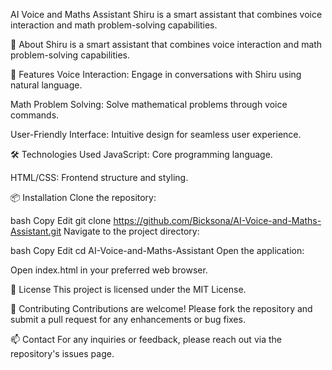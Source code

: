 AI Voice and Maths Assistant
Shiru is a smart assistant that combines voice interaction and math problem-solving capabilities.

🧠 About
Shiru is a smart assistant that combines voice interaction and math problem-solving capabilities.

🚀 Features
Voice Interaction: Engage in conversations with Shiru using natural language.

Math Problem Solving: Solve mathematical problems through voice commands.

User-Friendly Interface: Intuitive design for seamless user experience.

🛠️ Technologies Used
JavaScript: Core programming language.

HTML/CSS: Frontend structure and styling.

📦 Installation
Clone the repository:

bash
Copy
Edit
git clone https://github.com/Bicksona/AI-Voice-and-Maths-Assistant.git
Navigate to the project directory:

bash
Copy
Edit
cd AI-Voice-and-Maths-Assistant
Open the application:

Open index.html in your preferred web browser.

📄 License
This project is licensed under the MIT License.

🤝 Contributing
Contributions are welcome! Please fork the repository and submit a pull request for any enhancements or bug fixes.

📫 Contact
For any inquiries or feedback, please reach out via the repository's issues page.


